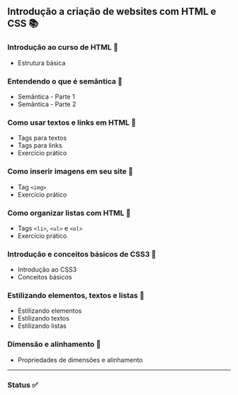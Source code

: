 ## Introdução a criação de websites com HTML e CSS :books:

### Introdução ao curso de HTML :orange_book:

- Estrutura básica

### Entendendo o que é semântica :closed_book:

- Semântica - Parte 1
- Semântica - Parte 2

### Como usar textos e links em HTML :blue_book:

- Tags para textos
- Tags para links
- Exercício prático

### Como inserir imagens em seu site :green_book:

- Tag  `<img>`
- Exercício prático

### Como organizar listas com HTML :orange_book:

- Tags `<li>`, `<ul>` e `<ol>`
- Exercício prático

### Introdução e conceitos básicos de CSS3 :closed_book:

- Introdução ao CSS3
- Conceitos básicos

### Estilizando elementos, textos e listas :blue_book:

- Estilizando elementos
- Estilizando textos
- Estilizando listas

### Dimensão e alinhamento :green_book:

- Propriedades de dimensões e alinhamento

***

### Status :white_check_mark: